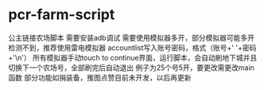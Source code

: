 # pcr-farm-script
公主链接农场脚本
需要安装adb调试
需要使用模拟器多开，部分模拟器可能多开检测不到，推荐使用雷电模拟器
accountlist写入账号密码，格式（账号+' '+密码+'\n'）
所有模拟器手动touch to continue界面，运行脚本，会自动刷地下城并且切换下一个农场号，全部刷完后自动退出
例子为25个号5开，要更改需更改main函数
部分功能如捐装备，推图点赞目前未开发，以后再更新
